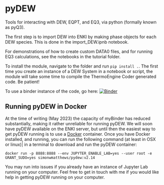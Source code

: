 # pyDEW
Tools for interacting with DEW, EQPT, and EQ3, via python (formally known as pyQ3).

The first step is to import DEW into ENKI by making phase objects for each DEW species. This is done in the import_DEW.ipnb notebook.

For demonstrations of how to create custom DATA0 files, and for running EQ3 calculations, see the notebooks in the tutorial folder.

To install the module, navigate to the folder and run `pip install .`. The first time you create an instance of a DEW System in a notebook or script, the module will take some time to compile the ThermoEngine Coder generated code. Be patient!

To use a binder instance of the code, go here:
[![Binder](https://mybinder.org/badge_logo.svg)](https://mybinder.org/v2/gh/simonwmatthews/myBinder_pydew/HEAD?labpath=tutorials%2Ftutorial1_DATA0.ipynb)

## Running pyDEW in Docker
At the time of writing (May 2023) the capacity of myBinder has reduced substantially, making it rather unreliable for running pyDEW. We will soon have pyDEW available on the ENKI server, but until then the easiest way to get pyDEW running is to use a [Docker](http://www.docker.com) container. Once you have Docker installed, and running, you can run the following command (at least in OSX or linux)| in a terminal to download and run the pyDEW container:

`docker run -p 8888:8888 --env JUPYTER_ENABLE_LAB=yes --user root -e GRANT_SUDO=yes simonwmatthews/pydew:v2.14`

You may run into issues if you already have an instance of Jupyter Lab running on your computer. Feel free to get in touch with me if you would like help in getting pyDEW running on your computer.

